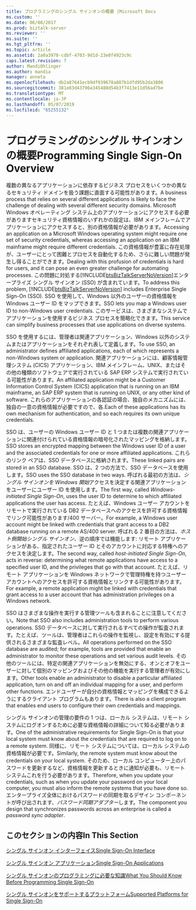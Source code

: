 ```yaml
---
title: プログラミングのシングル サインオンの概要 |Microsoft Docs
ms.custom: ''
ms.date: 06/08/2017
ms.prod: biztalk-server
ms.reviewer: ''
ms.suite: ''
ms.tgt_pltfrm: ''
ms.topic: article
ms.assetid: 2a0a3978-cdbf-4703-9d1d-23e0f4923c9c
caps.latest.revision: 7
author: MandiOhlinger
ms.author: mandia
manager: anneta
ms.openlocfilehash: db2a87641ecb9df939678a887b1dfd95b2da3806
ms.sourcegitcommit: 381e83d43796a345488d54b3f7413e11d56ad7be
ms.translationtype: MT
ms.contentlocale: ja-JP
ms.lasthandoff: 05/07/2019
ms.locfileid: "65255132"
---
```

# <a name="programming-single-sign-on-overview"></a><span data-ttu-id="66b92-102">プログラミングのシングル サインオンの概要</span><span class="sxs-lookup"><span data-stu-id="66b92-102">Programming Single Sign-On Overview</span></span>
<span data-ttu-id="66b92-103">複数の異なるアプリケーションに依存するビジネス プロセスをいくつかの異なるセキュリティ ドメインを扱う課題に直面する可能性があります。</span><span class="sxs-lookup"><span data-stu-id="66b92-103">A business process that relies on several different applications is likely to face the challenge of dealing with several different security domains.</span></span> <span data-ttu-id="66b92-104">Microsoft Windows オペレーティング システム上のアプリケーションにアクセスする必要がありますセキュリティ資格情報のいずれかの設定は、IBM メインフレームでアプリケーションにアクセスすると、別の資格情報が必要があります。</span><span class="sxs-lookup"><span data-stu-id="66b92-104">Accessing an application on a Microsoft Windows operating system might require one set of security credentials, whereas accessing an application on an IBM mainframe might require different credentials.</span></span> <span data-ttu-id="66b92-105">この資格情報が豊富に存在処理が、ユーザーにとって困難とプロセスを自動化するため、さらに難しい問題が発生し得ることができます。</span><span class="sxs-lookup"><span data-stu-id="66b92-105">Dealing with this profusion of credentials is hard for users, and it can pose an even greater challenge for automating processes.</span></span> <span data-ttu-id="66b92-106">この問題に対処する[!INCLUDE[btsBizTalkServerNoVersion](../includes/btsbiztalkservernoversion-md.md)]エンタープライズ シングル サインオン (SSO) が含まれています。</span><span class="sxs-lookup"><span data-stu-id="66b92-106">To address this problem, [!INCLUDE[btsBizTalkServerNoVersion](../includes/btsbiztalkservernoversion-md.md)] includes Enterprise Single Sign-On (SSO).</span></span> <span data-ttu-id="66b92-107">SSO を使用して、Windows 以外のユーザーの資格情報を Windows ユーザー ID をマップできます。</span><span class="sxs-lookup"><span data-stu-id="66b92-107">SSO lets you map a Windows user ID to non-Windows user credentials.</span></span> <span data-ttu-id="66b92-108">このサービスは、さまざまなシステムでアプリケーションを使用するビジネス プロセスを簡略化できます。</span><span class="sxs-lookup"><span data-stu-id="66b92-108">This service can simplify business processes that use applications on diverse systems.</span></span>  
  
 <span data-ttu-id="66b92-109">SSO を使用するには、管理者は関連アプリケーション、Windows 以外のシステムまたはアプリケーションをそれぞれ表して定義します。</span><span class="sxs-lookup"><span data-stu-id="66b92-109">To use SSO, an administrator defines affiliated applications, each of which represents a non-Windows system or application.</span></span> <span data-ttu-id="66b92-110">関連アプリケーションには、顧客情報管理システム (CICS) アプリケーション、IBM メインフレーム、UNIX、またはその他の種類のソフトウェアで実行されている SAP ERP システムで実行されている可能性があります。</span><span class="sxs-lookup"><span data-stu-id="66b92-110">An affiliated application might be a Customer Information Control System (CICS) application that is running on an IBM mainframe, an SAP ERP system that is running on UNIX, or any other kind of software.</span></span> <span data-ttu-id="66b92-111">これらのアプリケーションの各認証の場合、独自のメカニズムには、独自の一意の資格情報が必要ですので、各.</span><span class="sxs-lookup"><span data-stu-id="66b92-111">Each of these applications has its own mechanism for authentication, and so each requires its own unique credentials.</span></span>  
  
 <span data-ttu-id="66b92-112">SSO は、ユーザーの Windows ユーザー ID と 1 つまたは複数の関連アプリケーションに関連付けられている資格情報の暗号化されたマッピングを格納します。</span><span class="sxs-lookup"><span data-stu-id="66b92-112">SSO stores an encrypted mapping between the Windows user ID of a user and the associated credentials for one or more affiliated applications.</span></span> <span data-ttu-id="66b92-113">これらのリンク ペアは、SSO データベースに格納されます。</span><span class="sxs-lookup"><span data-stu-id="66b92-113">These linked pairs are stored in an SSO database.</span></span> <span data-ttu-id="66b92-114">SSO は、2 つの方法で、SSO データベースを使用します。</span><span class="sxs-lookup"><span data-stu-id="66b92-114">SSO uses the SSO database in two ways.</span></span> <span data-ttu-id="66b92-115">呼ばれる最初の方法は、*シングル サインオンを Windows 開始*アクセスを決定する関連アプリケーションをユーザーにユーザー ID を使用します。</span><span class="sxs-lookup"><span data-stu-id="66b92-115">The first way, called *Windows-initiated Single Sign-On*, uses the user ID to determine to which affiliated applications the user has access.</span></span> <span data-ttu-id="66b92-116">たとえば、Windows ユーザー アカウントをリモートで実行されている DB2 データベースへのアクセスを許可する資格情報でリンク可能性があります/400 サーバー。</span><span class="sxs-lookup"><span data-stu-id="66b92-116">For example, a Windows user account might be linked with credentials that grant access to a DB2 database running on a remote AS/400 server.</span></span> <span data-ttu-id="66b92-117">呼ばれる 2 番目の方法は、*ホスト側開始シングル サインオン*、逆の順序では機能します: リモート アプリケーションがある、指定されたユーザー ID とそのアカウントに対応する特権へのアクセスを決定します。</span><span class="sxs-lookup"><span data-stu-id="66b92-117">The second way, called *host-initiated Single Sign-On*, acts in reverse: determining what remote applications have access to a specified user ID, and the privileges that go with that account.</span></span> <span data-ttu-id="66b92-118">たとえば、リモート アプリケーションを Windows ネットワークで管理特権を持つユーザー アカウントへのアクセスを許可する資格情報とリンクする可能性があります。</span><span class="sxs-lookup"><span data-stu-id="66b92-118">For example, a remote application might be linked with credentials that grant access to a user account that has administration privileges on a Windows network.</span></span>  
  
 <span data-ttu-id="66b92-119">SSO はさまざまな操作を実行する管理ツールも含まれることに注意してください。</span><span class="sxs-lookup"><span data-stu-id="66b92-119">Note that SSO also includes administration tools to perform various operations.</span></span> <span data-ttu-id="66b92-120">SSO データベースに対して実行されるすべての操作が監査されます。たとえば、ツールは、管理者はこれらの操作を監視し、設定を有効にする提供されるさまざまな監査レベル。</span><span class="sxs-lookup"><span data-stu-id="66b92-120">All operations performed on the SSO database are audited; for example, tools are provided that enable an administrator to monitor these operations and set various audit levels.</span></span> <span data-ttu-id="66b92-121">その他のツールには、特定の関連アプリケーションを無効にする、オンとオフをユーザーに対して個別のマッピングおよびその他の機能を実行する管理者が有効にします。</span><span class="sxs-lookup"><span data-stu-id="66b92-121">Other tools enable an administrator to disable a particular affiliated application, turn on and off an individual mapping for a user, and perform other functions.</span></span> <span data-ttu-id="66b92-122">エンドユーザーが自分の資格情報とマッピングを構成できるようにするクライアント プログラムもあります。</span><span class="sxs-lookup"><span data-stu-id="66b92-122">There is also a client program that enables end users to configure their own credentials and mappings.</span></span>  
  
 <span data-ttu-id="66b92-123">シングル サインオンの管理の要件の 1 つは、ローカル システムは、リモート システムにログオンするために必要な資格情報の詳細について知る必要があります。</span><span class="sxs-lookup"><span data-stu-id="66b92-123">One of the administrative requirements for Single Sign-On is that your local system must know about the credentials that are required to log on to a remote system.</span></span> <span data-ttu-id="66b92-124">同様に、リモート システムについては、ローカル システムの資格情報が必要です。</span><span class="sxs-lookup"><span data-stu-id="66b92-124">Similarly, the remote system must know about the credentials on your local system.</span></span> <span data-ttu-id="66b92-125">そのため、ローカル コンピューター上のパスワードを更新するなど、資格情報を更新するときに通知が必要も、リモート システムこれを行う必要があります。</span><span class="sxs-lookup"><span data-stu-id="66b92-125">Therefore, when you update your credentials, such as when you update your password on your local computer, you must also inform the remote systems that you have done so.</span></span> <span data-ttu-id="66b92-126">エンタープライズ全体におけるパスワードの同期を取るデザイン コンポーネントが呼び出されます、*パスワード同期アダプター*します。</span><span class="sxs-lookup"><span data-stu-id="66b92-126">The component you design that synchronizes passwords across an enterprise is called a *password sync adapter*.</span></span>  
  
## <a name="in-this-section"></a><span data-ttu-id="66b92-127">このセクションの内容</span><span class="sxs-lookup"><span data-stu-id="66b92-127">In This Section</span></span>  
 [<span data-ttu-id="66b92-128">シングル サインオン インターフェイス</span><span class="sxs-lookup"><span data-stu-id="66b92-128">Single Sign-On Interface</span></span>](../core/single-sign-on-interface.md)  
  
 [<span data-ttu-id="66b92-129">シングル サインオン アプリケーション</span><span class="sxs-lookup"><span data-stu-id="66b92-129">Single Sign-On Applications</span></span>](../core/single-sign-on-applications.md)  
  
 [<span data-ttu-id="66b92-130">シングル サインオンのプログラミングに必要な知識</span><span class="sxs-lookup"><span data-stu-id="66b92-130">What You Should Know Before Programming Single Sign-On</span></span>](../core/what-you-should-know-before-programming-single-sign-on.md)  
  
 [<span data-ttu-id="66b92-131">シングル サインオンをサポートするプラットフォーム</span><span class="sxs-lookup"><span data-stu-id="66b92-131">Supported Platforms for Single Sign-On</span></span>](../core/supported-platforms-for-single-sign-on.md)